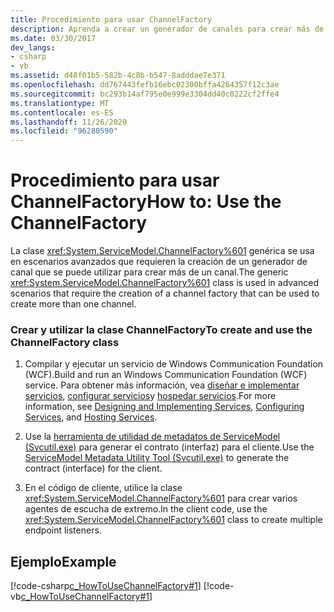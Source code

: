 ```yaml
---
title: Procedimiento para usar ChannelFactory
description: Aprenda a crear un generador de canales para crear más de un canal para tener acceso a los servicios mediante un cliente WCF.
ms.date: 03/30/2017
dev_langs:
- csharp
- vb
ms.assetid: d48f01b5-582b-4c8b-b547-8adddae7e371
ms.openlocfilehash: dd767443fefb16ebc02300bffa4264357f12c3ae
ms.sourcegitcommit: bc293b14af795e0e999e3304dd40c0222cf2ffe4
ms.translationtype: MT
ms.contentlocale: es-ES
ms.lasthandoff: 11/26/2020
ms.locfileid: "96280590"
---
```

# <a name="how-to-use-the-channelfactory"></a><span data-ttu-id="f539f-103">Procedimiento para usar ChannelFactory</span><span class="sxs-lookup"><span data-stu-id="f539f-103">How to: Use the ChannelFactory</span></span>

<span data-ttu-id="f539f-104">La clase <xref:System.ServiceModel.ChannelFactory%601> genérica se usa en escenarios avanzados que requieren la creación de un generador de canal que se puede utilizar para crear más de un canal.</span><span class="sxs-lookup"><span data-stu-id="f539f-104">The generic <xref:System.ServiceModel.ChannelFactory%601> class is used in advanced scenarios that require the creation of a channel factory that can be used to create more than one channel.</span></span>  
  
### <a name="to-create-and-use-the-channelfactory-class"></a><span data-ttu-id="f539f-105">Crear y utilizar la clase ChannelFactory</span><span class="sxs-lookup"><span data-stu-id="f539f-105">To create and use the ChannelFactory class</span></span>  
  
1. <span data-ttu-id="f539f-106">Compilar y ejecutar un servicio de Windows Communication Foundation (WCF).</span><span class="sxs-lookup"><span data-stu-id="f539f-106">Build and run an Windows Communication Foundation (WCF) service.</span></span> <span data-ttu-id="f539f-107">Para obtener más información, vea [diseñar e implementar servicios](../designing-and-implementing-services.md), [configurar servicios](../configuring-services.md)y [hospedar servicios](../hosting-services.md).</span><span class="sxs-lookup"><span data-stu-id="f539f-107">For more information, see [Designing and Implementing Services](../designing-and-implementing-services.md), [Configuring Services](../configuring-services.md), and [Hosting Services](../hosting-services.md).</span></span>  
  
2. <span data-ttu-id="f539f-108">Use la [herramienta de utilidad de metadatos de ServiceModel (Svcutil.exe)](../servicemodel-metadata-utility-tool-svcutil-exe.md) para generar el contrato (interfaz) para el cliente.</span><span class="sxs-lookup"><span data-stu-id="f539f-108">Use the [ServiceModel Metadata Utility Tool (Svcutil.exe)](../servicemodel-metadata-utility-tool-svcutil-exe.md) to generate the contract (interface) for the client.</span></span>  
  
3. <span data-ttu-id="f539f-109">En el código de cliente, utilice la clase <xref:System.ServiceModel.ChannelFactory%601> para crear varios agentes de escucha de extremo.</span><span class="sxs-lookup"><span data-stu-id="f539f-109">In the client code, use the <xref:System.ServiceModel.ChannelFactory%601> class to create multiple endpoint listeners.</span></span>  
  
## <a name="example"></a><span data-ttu-id="f539f-110">Ejemplo</span><span class="sxs-lookup"><span data-stu-id="f539f-110">Example</span></span>  

 [!code-csharp[c_HowToUseChannelFactory#1](../../../../samples/snippets/csharp/VS_Snippets_CFX/c_howtousechannelfactory/cs/source.cs#1)]
 [!code-vb[c_HowToUseChannelFactory#1](../../../../samples/snippets/visualbasic/VS_Snippets_CFX/c_howtousechannelfactory/vb/source.vb#1)]
